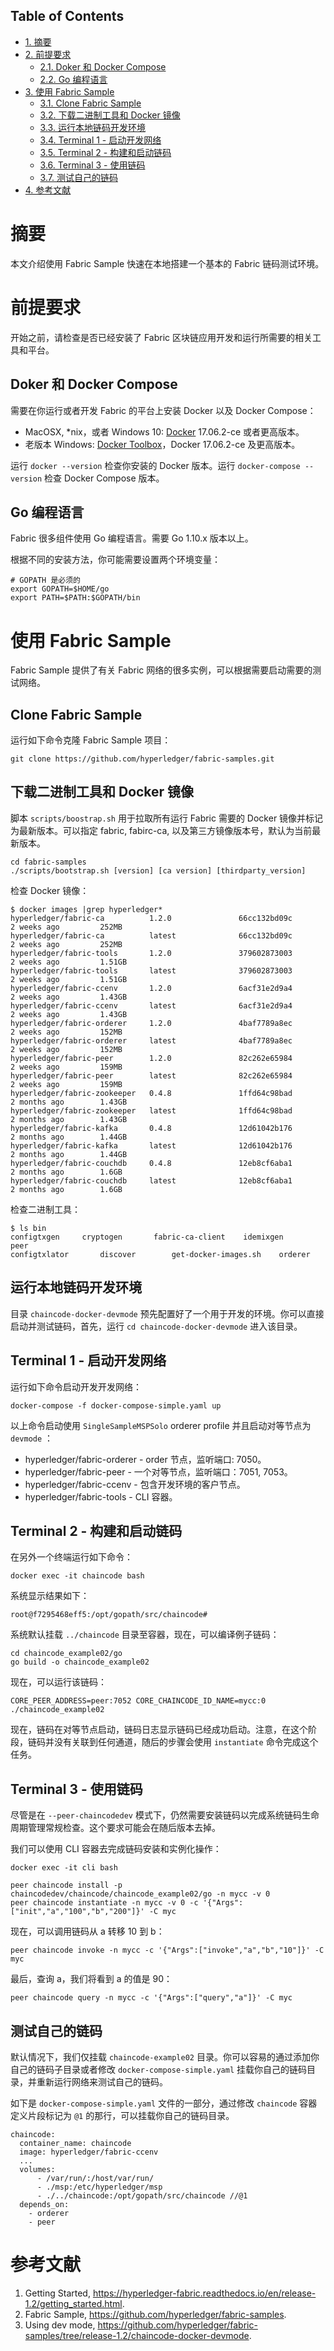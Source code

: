 <div id="table-of-contents">
<h2>Table of Contents</h2>
<div id="text-table-of-contents">
<ul>
<li><a href="#sec-1">1. 摘要</a></li>
<li><a href="#sec-2">2. 前提要求</a>
<ul>
<li><a href="#sec-2-1">2.1. Doker 和 Docker Compose</a></li>
<li><a href="#sec-2-2">2.2. Go 编程语言</a></li>
</ul>
</li>
<li><a href="#sec-3">3. 使用 Fabric Sample</a>
<ul>
<li><a href="#sec-3-1">3.1. Clone Fabric Sample</a></li>
<li><a href="#sec-3-2">3.2. 下载二进制工具和 Docker 镜像</a></li>
<li><a href="#sec-3-3">3.3. 运行本地链码开发环境</a></li>
<li><a href="#sec-3-4">3.4. Terminal 1 - 启动开发网络</a></li>
<li><a href="#sec-3-5">3.5. Terminal 2 - 构建和启动链码</a></li>
<li><a href="#sec-3-6">3.6. Terminal 3 - 使用链码</a></li>
<li><a href="#sec-3-7">3.7. 测试自己的链码</a></li>
</ul>
</li>
<li><a href="#sec-4">4. 参考文献</a></li>
</ul>
</div>
</div>



# 摘要<a id="sec-1" name="sec-1"></a>

本文介绍使用 Fabric Sample 快速在本地搭建一个基本的 Fabric 链码测试环境。

# 前提要求<a id="sec-2" name="sec-2"></a>

开始之前，请检查是否已经安装了 Fabric 区块链应用开发和运行所需要的相关工具和平台。

## Doker 和 Docker Compose<a id="sec-2-1" name="sec-2-1"></a>

需要在你运行或者开发 Fabric 的平台上安装 Docker 以及 Docker Compose：
-   MacOSX, \*nix，或者 Windows 10: [Docker](https://www.docker.com/get-docker) 17.06.2-ce 或者更高版本。
-   老版本 Windows: [Docker Toolbox](https://docs.docker.com/toolbox/toolbox_install_windows/)，Docker 17.06.2-ce 及更高版本。

运行 `docker --version` 检查你安装的 Docker 版本。运行 `docker-compose --version` 检查 Docker Compose 版本。

## Go 编程语言<a id="sec-2-2" name="sec-2-2"></a>

Fabric 很多组件使用 Go 编程语言。需要 Go 1.10.x 版本以上。

根据不同的安装方法，你可能需要设置两个环境变量：

    # GOPATH 是必须的
    export GOPATH=$HOME/go
    export PATH=$PATH:$GOPATH/bin

# 使用 Fabric Sample<a id="sec-3" name="sec-3"></a>

Fabric Sample 提供了有关 Fabric 网络的很多实例，可以根据需要启动需要的测试网络。

## Clone Fabric Sample<a id="sec-3-1" name="sec-3-1"></a>

运行如下命令克隆 Fabric Sample 项目：

    git clone https://github.com/hyperledger/fabric-samples.git

## 下载二进制工具和 Docker 镜像<a id="sec-3-2" name="sec-3-2"></a>

脚本 `scripts/boostrap.sh` 用于拉取所有运行 Fabric 需要的 Docker 镜像并标记为最新版本。可以指定 fabric, fabirc-ca, 以及第三方镜像版本号，默认为当前最新版本。

    cd fabric-samples
    ./scripts/bootstrap.sh [version] [ca version] [thirdparty_version]

检查 Docker 镜像：

    $ docker images |grep hyperledger*
    hyperledger/fabric-ca          1.2.0               66cc132bd09c        2 weeks ago         252MB
    hyperledger/fabric-ca          latest              66cc132bd09c        2 weeks ago         252MB
    hyperledger/fabric-tools       1.2.0               379602873003        2 weeks ago         1.51GB
    hyperledger/fabric-tools       latest              379602873003        2 weeks ago         1.51GB
    hyperledger/fabric-ccenv       1.2.0               6acf31e2d9a4        2 weeks ago         1.43GB
    hyperledger/fabric-ccenv       latest              6acf31e2d9a4        2 weeks ago         1.43GB
    hyperledger/fabric-orderer     1.2.0               4baf7789a8ec        2 weeks ago         152MB
    hyperledger/fabric-orderer     latest              4baf7789a8ec        2 weeks ago         152MB
    hyperledger/fabric-peer        1.2.0               82c262e65984        2 weeks ago         159MB
    hyperledger/fabric-peer        latest              82c262e65984        2 weeks ago         159MB
    hyperledger/fabric-zookeeper   0.4.8               1ffd64c98bad        2 months ago        1.43GB
    hyperledger/fabric-zookeeper   latest              1ffd64c98bad        2 months ago        1.43GB
    hyperledger/fabric-kafka       0.4.8               12d61042b176        2 months ago        1.44GB
    hyperledger/fabric-kafka       latest              12d61042b176        2 months ago        1.44GB
    hyperledger/fabric-couchdb     0.4.8               12eb8cf6aba1        2 months ago        1.6GB
    hyperledger/fabric-couchdb     latest              12eb8cf6aba1        2 months ago        1.6GB

检查二进制工具：

    $ ls bin
    configtxgen     cryptogen       fabric-ca-client    idemixgen       peer
    configtxlator       discover        get-docker-images.sh    orderer

## 运行本地链码开发环境<a id="sec-3-3" name="sec-3-3"></a>

目录 `chaincode-docker-devmode` 预先配置好了一个用于开发的环境。你可以直接启动并测试链码，首先，运行 `cd chaincode-docker-devmode` 进入该目录。

## Terminal 1 - 启动开发网络<a id="sec-3-4" name="sec-3-4"></a>

运行如下命令启动开发开发网络：

    docker-compose -f docker-compose-simple.yaml up

以上命令启动使用 `SingleSampleMSPSolo` orderer profile 并且启动对等节点为 `devmode` ：
-   hyperledger/fabric-orderer - order 节点，监听端口: 7050。
-   hyperledger/fabric-peer - 一个对等节点，监听端口：7051, 7053。
-   hyperledger/fabric-ccenv - 包含开发环境的客户节点。
-   hyperledger/fabric-tools - CLI 容器。

## Terminal 2 - 构建和启动链码<a id="sec-3-5" name="sec-3-5"></a>

在另外一个终端运行如下命令：

    docker exec -it chaincode bash

系统显示结果如下：

    root@f7295468eff5:/opt/gopath/src/chaincode#

系统默认挂载 `../chaincode` 目录至容器，现在，可以编译例子链码：

    cd chaincode_example02/go
    go build -o chaincode_example02

现在，可以运行该链码：

    CORE_PEER_ADDRESS=peer:7052 CORE_CHAINCODE_ID_NAME=mycc:0 ./chaincode_example02

现在，链码在对等节点启动，链码日志显示链码已经成功启动。注意，在这个阶段，链码并没有关联到任何通道，随后的步骤会使用 `instantiate` 命令完成这个任务。

## Terminal 3 - 使用链码<a id="sec-3-6" name="sec-3-6"></a>

尽管是在 `--peer-chaincodedev` 模式下，仍然需要安装链码以完成系统链码生命周期管理常规检查。这个要求可能会在随后版本去掉。

我们可以使用 CLI 容器去完成链码安装和实例化操作：

    docker exec -it cli bash

    peer chaincode install -p chaincodedev/chaincode/chaincode_example02/go -n mycc -v 0
    peer chaincode instantiate -n mycc -v 0 -c '{"Args":["init","a","100","b","200"]}' -C myc

现在，可以调用链码从 a 转移 10 到 b：

    peer chaincode invoke -n mycc -c '{"Args":["invoke","a","b","10"]}' -C myc

最后，查询 a，我们将看到 a 的值是 90：

    peer chaincode query -n mycc -c '{"Args":["query","a"]}' -C myc

## 测试自己的链码<a id="sec-3-7" name="sec-3-7"></a>

默认情况下，我们仅挂载 `chaincode-example02` 目录。你可以容易的通过添加你自己的链码子目录或者修改 `docker-compose-simple.yaml` 挂载你自己的链码目录，并重新运行网络来测试自己的链码。

如下是 `docker-compose-simple.yaml` 文件的一部分，通过修改 `chaincode` 容器定义片段标记为 `@1` 的那行，可以挂载你自己的链码目录。

    chaincode:
      container_name: chaincode
      image: hyperledger/fabric-ccenv
      ...
      volumes:
          - /var/run/:/host/var/run/
          - ./msp:/etc/hyperledger/msp
          - ./../chaincode:/opt/gopath/src/chaincode //@1
      depends_on:
        - orderer
        - peer

# 参考文献<a id="sec-4" name="sec-4"></a>

1.  Getting Started, <https://hyperledger-fabric.readthedocs.io/en/release-1.2/getting_started.html>.
2.  Fabric Sample, <https://github.com/hyperledger/fabric-samples>.
3.  Using dev mode, <https://github.com/hyperledger/fabric-samples/tree/release-1.2/chaincode-docker-devmode>.
